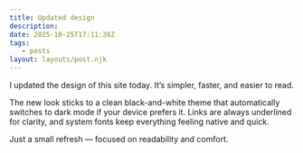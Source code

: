 ```yaml
---
title: Updated design
description:
date: 2025-10-25T17:11:38Z
tags:
   - posts
layout: layouts/post.njk
---
```


I updated the design of this site today. It’s simpler, faster, and easier to read.

The new look sticks to a clean black-and-white theme that automatically switches to dark mode if your device prefers it. Links are always underlined for clarity, and system fonts keep everything feeling native and quick.

Just a small refresh — focused on readability and comfort.